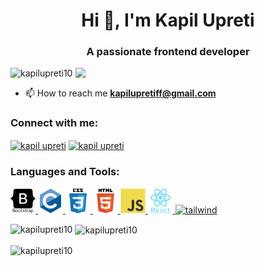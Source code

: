 <h1 align="center">Hi 👋, I'm Kapil Upreti</h1>
<h3 align="center">A passionate frontend developer</h3>
<img align="right" width="400" src="[https://giphy.com/stickers/hacktiv8-code-programming-programmer-lP8xu5t2DLGG045H8F](https://cdn.dribbble.com/users/330915/screenshots/3587000/10_coding_dribbble.gif)">

<p align="left"> <img src="https://komarev.com/ghpvc/?username=kapilupreti10&label=Profile%20views&color=0e75b6&style=flat" alt="kapilupreti10" /> </p>

- 📫 How to reach me **kapilupretiff@gmail.com**

<h3 align="left">Connect with me:</h3>
<p align="left">
<a href="https://linkedin.com/in/kapil upreti" target="blank"><img align="center" src="https://raw.githubusercontent.com/rahuldkjain/github-profile-readme-generator/master/src/images/icons/Social/linked-in-alt.svg" alt="kapil upreti" height="30" width="40" /></a>
<a href="https://fb.com/kapil upreti" target="blank"><img align="center" src="https://raw.githubusercontent.com/rahuldkjain/github-profile-readme-generator/master/src/images/icons/Social/facebook.svg" alt="kapil upreti" height="30" width="40" /></a>
</p>

<h3 align="left">Languages and Tools:</h3>
<p align="left"> <a href="https://getbootstrap.com" target="_blank" rel="noreferrer"> <img src="https://raw.githubusercontent.com/devicons/devicon/master/icons/bootstrap/bootstrap-plain-wordmark.svg" alt="bootstrap" width="40" height="40"/> </a> <a href="https://www.cprogramming.com/" target="_blank" rel="noreferrer"> <img src="https://raw.githubusercontent.com/devicons/devicon/master/icons/c/c-original.svg" alt="c" width="40" height="40"/> </a> <a href="https://www.w3schools.com/css/" target="_blank" rel="noreferrer"> <img src="https://raw.githubusercontent.com/devicons/devicon/master/icons/css3/css3-original-wordmark.svg" alt="css3" width="40" height="40"/> </a> <a href="https://www.w3.org/html/" target="_blank" rel="noreferrer"> <img src="https://raw.githubusercontent.com/devicons/devicon/master/icons/html5/html5-original-wordmark.svg" alt="html5" width="40" height="40"/> </a> <a href="https://developer.mozilla.org/en-US/docs/Web/JavaScript" target="_blank" rel="noreferrer"> <img src="https://raw.githubusercontent.com/devicons/devicon/master/icons/javascript/javascript-original.svg" alt="javascript" width="40" height="40"/> </a> <a href="https://reactjs.org/" target="_blank" rel="noreferrer"> <img src="https://raw.githubusercontent.com/devicons/devicon/master/icons/react/react-original-wordmark.svg" alt="react" width="40" height="40"/> </a> <a href="https://tailwindcss.com/" target="_blank" rel="noreferrer"> <img src="https://www.vectorlogo.zone/logos/tailwindcss/tailwindcss-icon.svg" alt="tailwind" width="40" height="40"/> </a> </p>

<p><img align="left" src="https://github-readme-stats.vercel.app/api/top-langs?username=kapilupreti10&show_icons=true&locale=en&layout=compact" alt="kapilupreti10" /></p>

<p>&nbsp;<img align="center" src="https://github-readme-stats.vercel.app/api?username=kapilupreti10&show_icons=true&locale=en" alt="kapilupreti10" /></p>

<p><img align="center" src="https://github-readme-streak-stats.herokuapp.com/?user=kapilupreti10&" alt="kapilupreti10" /></p>
